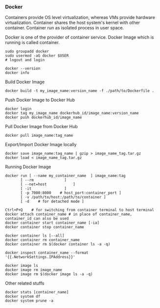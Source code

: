 
### Docker

Containers provide OS level virtualization, whereas VMs provide hardware virtualization.
Container shares the host system's kernel with other container.
Container run as isolated process in user space.


Docker is one of the provider of container service.
Docker Image which is running is called container.

```
sudo groupadd docker
sudo usermod -aG docker $USER
# logout and login
```

```
docker --version
docker info
```

Build Docker Image
```
docker build -t my_image_name:version_name -f ./path/to/Dockerfile .
```

Push Docker Image to Docker Hub
```
docker login
docker tag my_image_name dockerhub_id/image_name:version_name
docker push dockerhub_id/image_name
```

Pull Docker Image from Docker Hub
```
docker pull image_name:tag_name
```

Export/Import Docker Image locally
```
docker save image_name:tag_name | gzip > image_name_tag.tar.gz
docker load < image_name_tag.tar.gz
```

Running Docker Image
```
docker run [ --name my_container_name  ] image_name:tag
	   [ --rm		       ]
	   [ --net=host		       ]
	   [ -it		       ]
	   [ -p 7000:8000    # host_port:container_port	]
	   [ -v /path/to/host:/path/to/container ]
	   [ -d    # for detached mode ]
```

```
Ctrl+P+Q    # for switching from container terminal to host terminal
docker attach container_name # in place of container_name, container_id can also be used
docker container start container_name [-ia]
docker container stop container_name

docker container ls [--all]
docker container rm container_name
docker container rm $(docker container ls -a -q)
```

```
docker inspect container_name --format '{{.NetworkSettings.IPAddress}}'
```

```
docker image ls
docker image rm image_name
docker image rm $(docker image ls -a -q)
```

Other related stuffs
```
docker stats [container_name]
docker system df
docker system prune -a
```
